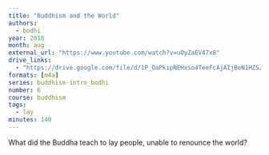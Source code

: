 ```yaml
---
title: "Buddhism and the World"
authors:
  - bodhi
year: 2018
month: aug
external_url: "https://www.youtube.com/watch?v=uOyZaEV47x8"
drive_links:
  - "https://drive.google.com/file/d/1P_OaPkipNEHxso4TeeFcAjAIjBeN1HZS/view?usp=sharing"
formats: [m4a]
series: buddhism-intro_bodhi
number: 6
course: buddhism
tags:
  - lay
minutes: 140
---
```


What did the Buddha teach to lay people, unable to renounce the world?

